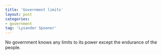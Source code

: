 ```yaml
---
title: 'Government limits'
layout: post
categories:
- government
tag: 'Lysander Spooner'
---
```


No government knows any limits to its power except the endurance of the people.